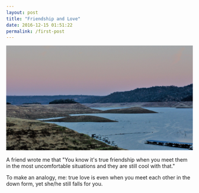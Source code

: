 ```yaml
---
layout: post
title: "Friendship and Love"
date: 2016-12-15 01:51:22
permalink: /first-post
---
```


<span class="image featured"><img src="/images/pic02.JPG" alt=""></span>

A friend wrote me that "You know it's true friendship when you meet them in the most uncomfortable situations and they are still cool with that."


To make an analogy, me: true love is even when you meet each other in the down form, yet she/he still falls for you.
